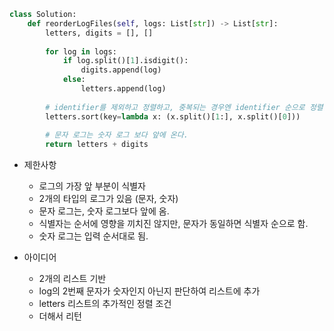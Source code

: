 ```python
class Solution:
    def reorderLogFiles(self, logs: List[str]) -> List[str]:
        letters, digits = [], []
        
        for log in logs:
            if log.split()[1].isdigit():
                digits.append(log)
            else:
                letters.append(log)
        
        # identifier를 제외하고 정렬하고, 중복되는 경우엔 identifier 순으로 정렬한다
        letters.sort(key=lambda x: (x.split()[1:], x.split()[0]))
        
        # 문자 로그는 숫자 로그 보다 앞에 온다.
        return letters + digits
```


- 제한사항
    - 로그의 가장 앞 부분이 식별자
    - 2개의 타입의 로그가 있음 (문자, 숫자)
    - 문자 로그는, 숫자 로그보다 앞에 옴.
    - 식별자는 순서에 영향을 끼치진 않지만, 문자가 동일하면 식별자 순으로 함.
    - 숫자 로그는 입력 순서대로 됨.


- 아이디어
    - 2개의 리스트 기반
    - log의 2번째 문자가 숫자인지 아닌지 판단하여 리스트에 추가
    - letters 리스트의 추가적인 정렬 조건
    - 더해서 리턴

